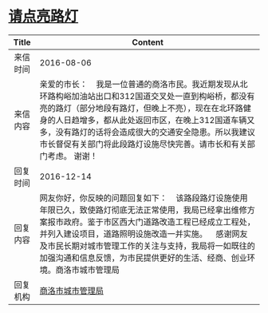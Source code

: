 # <a href="http://www.shangluo.gov.cn/zmhd/ldxxxx.jsp?urltype=leadermail.LeaderMailContentUrl&wbtreeid=1112&leadermailid=3763">请点亮路灯</a>
| Title |                                                                                     Content                                                                                      |
|:-----:|----------------------------------------------------------------------------------------------------------------------------------------------------------------------------------|
| 来信时间  | 2016-08-06                                                                                                                                                                       |
| 来信内容  | 亲爱的市长：    我是一位普通的商洛市民。我近期发现从北环路构峪加油站出口和312国道交叉处一直到构峪桥，都没有亮的路灯（部分地段有路灯，但晚上不亮），现在在北环路健身的人日趋增多，都从此处返回市区，在晚上312国道车辆又多，没有路灯的话将会造成很大的交通安全隐患。所以我建议市长督促有关部门将此段路灯设施尽快完善。请市长和有关部门考虑。 谢谢！   |
| 回复时间  | 2016-12-14                                                                                                                                                                       |
| 回复内容  | 网友你好，你反映的问题回复如下：    该路段路灯设施使用年限已久，致使路灯彻底无法正常使用，我局已经拿出维修方案报市政府。鉴于市区西大门道路改造工程已经成立工程处，并列入建设项目，道路照明设施改造一并实施。    感谢网友及市民长期对城市管理工作的关注与支持，我局将一如既往的加强沟通和信息反馈，为市民提供更好的生活、经商、创业环境。商洛市城市管理局 |
| 回复机构  | <a href="../../categories/agencies/商洛市城市管理局.md">商洛市城市管理局</a>                                                                                                                     |